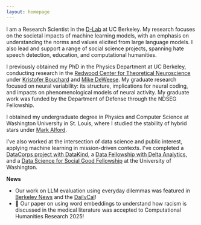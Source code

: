 ```yaml
---
layout: homepage
---
```


I am a Research Scientist in the [D-Lab](https://dlab.berkeley.edu) at UC Berkeley. My research focuses on the societal impacts of machine learning models, with an emphasis on understanding the norms and values elicited from large language models. I also lead and support a range of social science projects, spanning hate speech detection, education, and computational humanities.

I previously obtained my PhD in the Physics Department at UC Berkeley, conducting research in the [Redwood Center for Theoretical Neuroscience](http://redwood.berkeley.edu/) under [Kristofer Bouchard](http://bouchardlab.lbl.gov/) and [Mike DeWeese](https://physics.berkeley.edu/people/faculty/michael-deweese). My graduate research focused on neural variability: its structure, implications for neural coding, and impacts on phenomenological models of neural activity. My graduate work was funded by the Department of Defense through the NDSEG Fellowship.

I obtained my undergraduate degree in Physics and Computer Science at Washington University in St. Louis, where I studied the stability of hybrid stars under [Mark Alford](https://physics.wustl.edu/people/mark-g-alford). 

I’ve also worked at the intersection of data science and public interest, applying machine learning in mission-driven contexts. I've completed a [DataCorps project with DataKind](https://www.datakind.org/datacorps), a [Data Fellowship with Delta Analytics](https://deltanalytics.org/), and a [Data Science for Social Good Fellowship](https://escience.washington.edu/dssg/) at the University of Washington.

**News**

- Our work on LLM evaluation using everyday dilemmas was featured in [Berkeley News](https://news.berkeley.edu/2025/09/10/do-chatbots-have-a-moral-compass-researchers-turn-to-reddit-to-find-out/) and the [DailyCal](https://www.dailycal.org/news/campus/research-and-ideas/uc-berkeley-researchers-use-reddit-to-study-ai-s-moral-judgements/article_441d16db-da8c-4e77-9485-f247b2f536d8.html)!
- 🎉 Our paper on using word embeddings to understand how racism is discussed in the medical literature was accepted to Computational Humanities Research 2025! 

